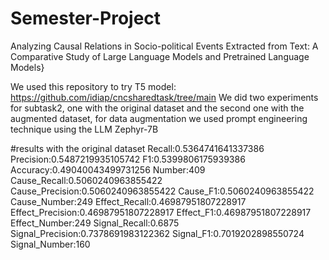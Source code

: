 # Semester-Project
Analyzing Causal Relations in Socio-political Events Extracted from Text: A Comparative Study of Large Language Models and Pretrained Language Models}

We used this repository to try T5 model: https://github.com/idiap/cncsharedtask/tree/main
We did two experiments for subtask2, one with the original dataset and the second one with the augmented dataset, for data augmentation we used prompt engineering technique using the LLM Zephyr-7B

#results with the original dataset
Recall:0.5364741641337386
Precision:0.5487219935105742
F1:0.5399806175939386
Accuracy:0.49040043499731256
Number:409
Cause_Recall:0.5060240963855422
Cause_Precision:0.5060240963855422
Cause_F1:0.5060240963855422
Cause_Number:249
Effect_Recall:0.46987951807228917
Effect_Precision:0.46987951807228917
Effect_F1:0.46987951807228917
Effect_Number:249
Signal_Recall:0.6875
Signal_Precision:0.7378691983122362
Signal_F1:0.7019202898550724
Signal_Number:160



